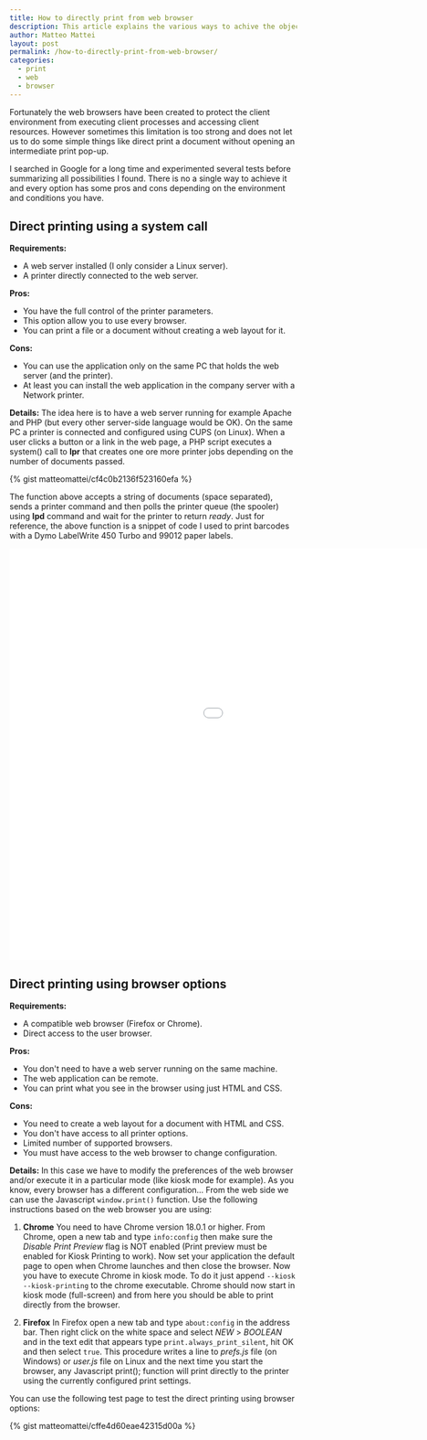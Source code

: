 ```yaml
---
title: How to directly print from web browser 
description: This article explains the various ways to achive the objective to print directly from a web browser.
author: Matteo Mattei
layout: post
permalink: /how-to-directly-print-from-web-browser/
categories:
  - print
  - web
  - browser
---
```


Fortunately the web browsers have been created to protect the client environment from executing client processes and accessing client resources. However sometimes this limitation is too strong and does not let us to do some simple things like direct print a document without opening an intermediate print pop-up.

I searched in Google for a long time and experimented several tests before summarizing all possibilities I found. There is no a single way to achieve it and every option has some pros and cons depending on the environment and conditions you have.

Direct printing using a system call
-----------------------------------

**Requirements:**

 - A web server installed (I only consider a Linux server).
 - A printer directly connected to the web server.

**Pros:**

 - You have the full control of the printer parameters.
 - This option allow you to use every browser.
 - You can print a file or a document without creating a web layout for it.
 
**Cons:**

 - You can use the application only on the same PC that holds the web server (and the printer).
 - At least you can install the web application in the company server with a Network printer.
 
**Details:**
The idea here is to have a web server running for example Apache and PHP (but every other server-side language would be OK). On the same PC a printer is connected and configured using CUPS (on Linux). When a user clicks a button or a link in the web page, a PHP script executes a system() call to **lpr** that creates one ore more printer jobs depending on the number of documents passed.

{% gist matteomattei/cf4c0b2136f523160efa %}

The function above accepts a string of documents (space separated), sends a printer command and then polls the printer queue (the spooler) using **lpd** command and wait for the printer to return *ready*. Just for reference, the above function is a snippet of code I used to print barcodes with a Dymo LabelWrite 450 Turbo and 99012 paper labels.

<div class="video-container">
<iframe width="1280" height="720" src="//www.youtube.com/embed/eFkj4FVTaow?rel=0" style="border-width:0;" allowfullscreen></iframe>
</div>


Direct printing using browser options
-------------------------------------

**Requirements:**

 - A compatible web browser (Firefox or Chrome).
 - Direct access to the user browser.

**Pros:**

 - You don't need to have a web server running on the same machine.
 - The web application can be remote.
 - You can print what you see in the browser using just HTML and CSS.

**Cons:**

 - You need to create a web layout for a document with HTML and CSS.
 - You don't have access to all printer options.
 - Limited number of supported browsers.
 - You must have access to the web browser to change configuration.
  
**Details:**
In this case we have to modify the preferences of the web browser and/or execute it in a particular mode (like kiosk mode for example). As you know, every browser has a different configuration... From the web side we can use the Javascript ```window.print()``` function. Use the following instructions based on the web browser you are using:

 1. **Chrome**
 You need to have Chrome version 18.0.1 or higher. From Chrome, open a new tab and type ```info:config``` then make sure the *Disable Print Preview* flag is NOT enabled (Print preview must be enabled for Kiosk Printing to work). Now set your application the default page to open when Chrome launches and then close the browser. Now you have to execute Chrome in kiosk mode. To do it just append ```--kiosk --kiosk-printing``` to the chrome executable. Chrome should now start in kiosk mode (full-screen) and from here you should be able to print directly from the browser.
 
 2. **Firefox**
 In Firefox open a new tab and type ```about:config``` in the address bar. Then right click on the white space and select *NEW* > *BOOLEAN* and in the text edit that appears type ```print.always_print_silent```, hit OK and then select ```true```. This procedure writes a line to *prefs.js* file (on Windows) or *user.js* file on Linux and the next time you start the browser, any Javascript print(); function will print directly to the printer using the currently configured print settings.

You can use the following test page to test the direct printing using browser options:

{% gist matteomattei/cffe4d60eae42315d00a %}

